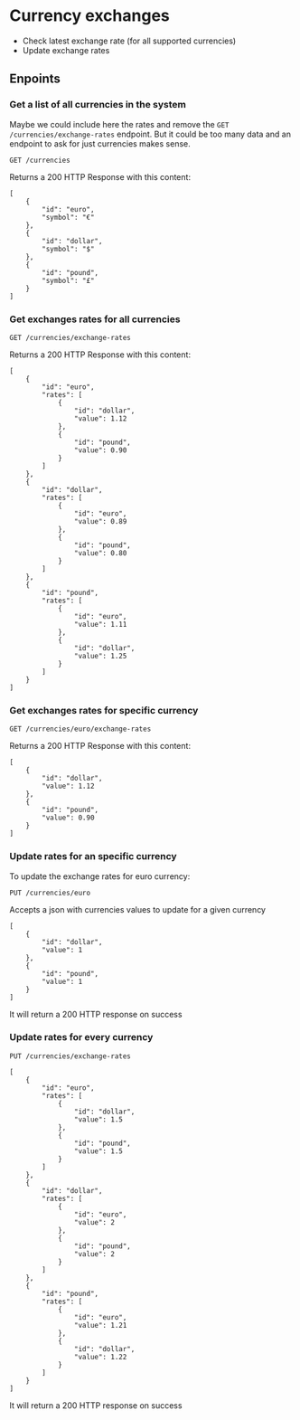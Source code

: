 # Currency exchanges

- Check latest exchange rate (for all supported currencies)
- Update exchange rates

## Enpoints

### Get a list of all currencies in the system

Maybe we could include here the rates and remove the `GET /currencies/exchange-rates` endpoint.
But it could be too many data and an endpoint to ask for just currencies makes sense.

`GET /currencies`

Returns a 200 HTTP Response with this content:
```
[
    {
        "id": "euro",
        "symbol": "€"
    },
    {
        "id": "dollar",
        "symbol": "$"
    },
    {
        "id": "pound",
        "symbol": "£"
    }
]
```

### Get exchanges rates for all currencies

`GET /currencies/exchange-rates`

Returns a 200 HTTP Response with this content:
```
[
    {
        "id": "euro",
        "rates": [
            {
                "id": "dollar",
                "value": 1.12
            },
            {
                "id": "pound",
                "value": 0.90
            }
        ]
    },
    {
        "id": "dollar",
        "rates": [
            {
                "id": "euro",
                "value": 0.89
            },
            {
                "id": "pound",
                "value": 0.80
            }
        ]
    },
    {
        "id": "pound",
        "rates": [
            {
                "id": "euro",
                "value": 1.11
            },
            {
                "id": "dollar",
                "value": 1.25
            }
        ]
    }
]
```

### Get exchanges rates for specific currency

`GET /currencies/euro/exchange-rates`

Returns a 200 HTTP Response with this content:
```
[
    {
        "id": "dollar",
        "value": 1.12
    },
    {
        "id": "pound",
        "value": 0.90
    }
]
```

### Update rates for an specific currency

To update the exchange rates for euro currency:

`PUT /currencies/euro`

Accepts a json with currencies values to update for a given currency
```
[
    {
        "id": "dollar",
        "value": 1
    },
    {
        "id": "pound",
        "value": 1
    }
]
```

It will return a 200 HTTP response on success

### Update rates for every currency

`PUT /currencies/exchange-rates`

```
[
    {
        "id": "euro",
        "rates": [
            {
                "id": "dollar",
                "value": 1.5
            },
            {
                "id": "pound",
                "value": 1.5
            }
        ]
    },
    {
        "id": "dollar",
        "rates": [
            {
                "id": "euro",
                "value": 2
            },
            {
                "id": "pound",
                "value": 2
            }
        ]
    },
    {
        "id": "pound",
        "rates": [
            {
                "id": "euro",
                "value": 1.21
            },
            {
                "id": "dollar",
                "value": 1.22
            }
        ]
    }
]
```

It will return a 200 HTTP response on success

